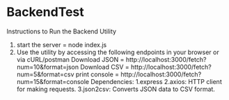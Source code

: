 # BackendTest


Instructions to Run the Backend Utility
1. start the server = node index.js
2. Use the utility by accessing the following endpoints in your browser or via cURL/postman Download JSON = http://localhost:3000/fetch?num=10&format=json Download CSV = http://localhost:3000/fetch?num=5&format=csv print console = http://localhost:3000/fetch?num=15&format=console
Dependencies:
1.express 2.axios: HTTP client for making requests. 3.json2csv: Converts JSON data to CSV format.
